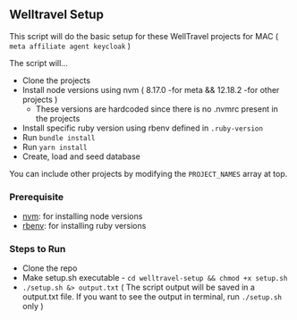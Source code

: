 ## Welltravel Setup

This script will do the basic setup for these WellTravel projects for MAC ( `meta affiliate agent keycloak` )

The script will...

- Clone the projects
- Install node versions using nvm ( 8.17.0 -for meta && 12.18.2 -for other projects )
  - These versions are hardcoded since there is no .nvmrc present in the projects
- Install specific ruby version using rbenv defined in `.ruby-version`
- Run `bundle install`
- Run `yarn install`
- Create, load and seed database

You can include other projects by modifying the `PROJECT_NAMES` array at top.

### Prerequisite

- [nvm](https://github.com/nvm-sh/nvm): for installing node versions
- [rbenv](https://github.com/rbenv/rbenv): for installing ruby versions

### Steps to Run

- Clone the repo
- Make setup.sh executable - `cd welltravel-setup && chmod +x setup.sh`
- `./setup.sh &> output.txt` ( The script output will be saved in a output.txt file. If you want to see the output in terminal, run `./setup.sh` only )
